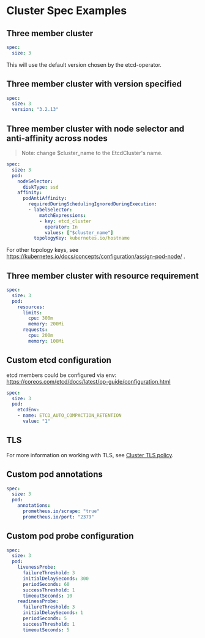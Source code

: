 # Cluster Spec Examples

## Three member cluster

```yaml
spec:
  size: 3
```

This will use the default version chosen by the etcd-operator.

## Three member cluster with version specified

```yaml
spec:
  size: 3
  version: "3.2.13"
```

## Three member cluster with node selector and anti-affinity across nodes

> Note: change $cluster_name to the EtcdCluster's name.

```yaml
spec:
  size: 3
  pod:
    nodeSelector:
      diskType: ssd
    affinity:
      podAntiAffinity:
        requiredDuringSchedulingIgnoredDuringExecution:
        - labelSelector:
            matchExpressions:
            - key: etcd_cluster
              operator: In
              values: ["$cluster_name"]
          topologyKey: kubernetes.io/hostname
```

For other topology keys, see https://kubernetes.io/docs/concepts/configuration/assign-pod-node/ .

## Three member cluster with resource requirement

```yaml
spec:
  size: 3
  pod:
    resources:
      limits:
        cpu: 300m
        memory: 200Mi
      requests:
        cpu: 200m
        memory: 100Mi
```

## Custom etcd configuration

etcd members could be configured via env: https://coreos.com/etcd/docs/latest/op-guide/configuration.html

```yaml
spec:
  size: 3
  pod:
    etcdEnv:
    - name: ETCD_AUTO_COMPACTION_RETENTION
      value: "1"
```

## TLS

For more information on working with TLS, see [Cluster TLS policy][cluster-tls].

## Custom pod annotations

```yaml
spec:
  size: 3
  pod:
    annotations:
      prometheus.io/scrape: "true"
      prometheus.io/port: "2379"
```

## Custom pod probe configuration

```yaml
spec:
  size: 3
  pod:
    livenessProbe:
      failureThreshold: 3
      initialDelaySeconds: 300
      periodSeconds: 60
      successThreshold: 1
      timeoutSeconds: 10
    readinessProbe:
      failureThreshold: 3
      initialDelaySeconds: 1
      periodSeconds: 5
      successThreshold: 1
      timeoutSeconds: 5
```


[cluster-tls]: cluster_tls.md
